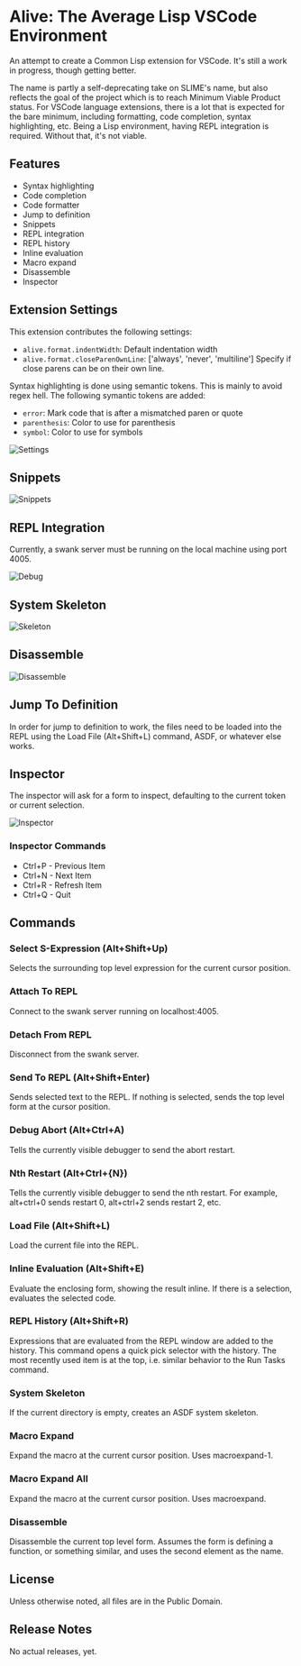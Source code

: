 # Alive: The Average Lisp VSCode Environment

An attempt to create a Common Lisp extension for VSCode. It's still a work in progress, though getting better.

The name is partly a self-deprecating take on SLIME's name, but also reflects the goal of the project which is to reach Minimum Viable Product status. For VSCode language extensions, there is a lot that is expected for the bare minimum, including formatting, code completion, syntax highlighting, etc. Being a Lisp environment, having REPL integration is required. Without that, it's not viable.

## Features

-   Syntax highlighting
-   Code completion
-   Code formatter
-   Jump to definition
-   Snippets
-   REPL integration
-   REPL history
-   Inline evaluation
-   Macro expand
-   Disassemble
-   Inspector

## Extension Settings

This extension contributes the following settings:

-   `alive.format.indentWidth`: Default indentation width
-   `alive.format.closeParenOwnLine`: ['always', 'never', 'multiline'] Specify if close parens can be on their own line.

Syntax highlighting is done using semantic tokens. This is mainly to avoid regex hell. The following symantic tokens are added:

-   `error`: Mark code that is after a mismatched paren or quote
-   `parenthesis`: Color to use for parenthesis
-   `symbol`: Color to use for symbols

![Settings](https://github.com/nobody-famous/alive/raw/master/resource/gifs/settings.gif)

## Snippets

![Snippets](https://github.com/nobody-famous/alive/raw/master/resource/gifs/snippets.gif)

## REPL Integration

Currently, a swank server must be running on the local machine using port 4005.

![Debug](https://github.com/nobody-famous/alive/raw/master/resource/gifs/debug.gif)

## System Skeleton

![Skeleton](https://github.com/nobody-famous/alive/raw/master/resource/gifs/skeleton.gif)

## Disassemble

![Disassemble](https://github.com/nobody-famous/alive/raw/master/resource/gifs/disassemble.gif)

## Jump To Definition

In order for jump to definition to work, the files need to be loaded into the REPL using the Load File (Alt+Shift+L) command, ASDF, or whatever else works.

## Inspector

The inspector will ask for a form to inspect, defaulting to the current token or current selection.

![Inspector](https://github.com/nobody-famous/alive/raw/master/resource/gifs/inspect.gif)

### Inspector Commands

-   Ctrl+P - Previous Item
-   Ctrl+N - Next Item
-   Ctrl+R - Refresh Item
-   Ctrl+Q - Quit

## Commands

### Select S-Expression (Alt+Shift+Up)

Selects the surrounding top level expression for the current cursor position.

### Attach To REPL

Connect to the swank server running on localhost:4005.

### Detach From REPL

Disconnect from the swank server.

### Send To REPL (Alt+Shift+Enter)

Sends selected text to the REPL. If nothing is selected, sends the top level form at the cursor position.

### Debug Abort (Alt+Ctrl+A)

Tells the currently visible debugger to send the abort restart.

### Nth Restart (Alt+Ctrl+{N})

Tells the currently visible debugger to send the nth restart. For example, alt+ctrl+0 sends restart 0, alt+ctrl+2 sends restart 2, etc.

### Load File (Alt+Shift+L)

Load the current file into the REPL.

### Inline Evaluation (Alt+Shift+E)

Evaluate the enclosing form, showing the result inline. If there is a selection, evaluates the selected code.

### REPL History (Alt+Shift+R)

Expressions that are evaluated from the REPL window are added to the history. This command opens a quick pick selector with the history. The most recently used item is at the top, i.e. similar behavior to the Run Tasks command.

### System Skeleton

If the current directory is empty, creates an ASDF system skeleton.

### Macro Expand

Expand the macro at the current cursor position. Uses macroexpand-1.

### Macro Expand All

Expand the macro at the current cursor position. Uses macroexpand.

### Disassemble

Disassemble the current top level form. Assumes the form is defining a function, or something similar, and uses the second element as the name.

## License

Unless otherwise noted, all files are in the Public Domain.

## Release Notes

No actual releases, yet.
